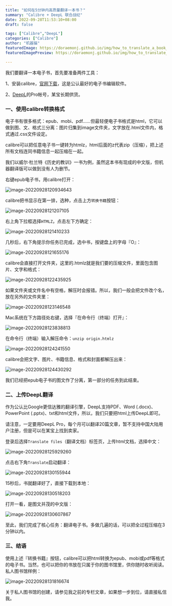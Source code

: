```yaml
---
title: "如何在5分钟内高质量翻译一本书？"
summary: "Calibre + DeepL 联合战纪"
date: 2022-09-28T11:53:10+08:00
draft: false

tags: ["Calibre","DeepL"]
categories: ["Calibre"]
author: "机器猫"
featuredImage: https://doraemonj.github.io/img/how_to_translate_a_book_in_five_minutes/long.png
featuredImagePreview: https://doraemonj.github.io/img/how_to_translate_a_book_in_five_minutes/long.png

---
```


我们要翻译一本电子书，首先要准备两件工具：

1、安装calibre，[官网下载](https://calibre-ebook.com/)，这是公认最好的电子书编辑软件。

2、[DeepL](https://www.deepl.com/translator)的Pro帐号，某宝长期供货。

### 一、使用calibre转换格式

电子书有很多格式：epub、mobi、pdf……但最轻便电子书格式是html，它可以做到图、文、格式三分离：图片归集到image文件夹，文字放在.html文件内，格式通过.css文件设定。

calibre可以把任意电子书一键转为htmlz，html后面的z代表zip（压缩），把上述所有文档连同书籍信息一起压缩在一起。

我们以威尔·杜兰特《历史的教训》一书为例，虽然这本书有现成的中文版，但机器翻译版可以做到没有人为删节。

右键epub电子书，用calibre打开：

![image-20220928120934643](https://doraemonj.github.io/img/how_to_translate_a_book_in_five_minutes/image-20220928120934643.png)

calibre把书显示在第一排，选种，点击上方`转换书籍`按钮：

![image-20220928121207105](https://doraemonj.github.io/img/how_to_translate_a_book_in_five_minutes/image-20220928121207105.png)

右上角下拉框选择`HTMLZ`，点击左下方确定：

![image-20220928121410233](https://doraemonj.github.io/img/how_to_translate_a_book_in_five_minutes/image-20220928121410233.png)

几秒后，右下角提示你任务已完成，选中书，按键盘上的字母『O』：

![image-20220928121655176](https://doraemonj.github.io/img/how_to_translate_a_book_in_five_minutes/image-20220928121655176.png)

calibre会直接打开文件夹，这里的.htmlz就是我们要的压缩文件，里面包含图片、文字和格式：

![image-20220928122435925](https://doraemonj.github.io/img/how_to_translate_a_book_in_five_minutes/image-20220928122435925.png)

如果文件夹或文件名中有空格，解压时会报错。所以，我们一般会把文件改个名，放在另外的文件夹里：

![image-20220928123146548](https://doraemonj.github.io/img/how_to_translate_a_book_in_five_minutes/image-20220928123146548.png)

Mac系统在下方路径处右键，选择『在命令行（终端）打开』：

![image-20220928123838813](https://doraemonj.github.io/img/how_to_translate_a_book_in_five_minutes/image-20220928123838813.png)

在命令行（终端）输入解压命令：`unzip origin.htmlz`

![image-20220928124241550](https://doraemonj.github.io/img/how_to_translate_a_book_in_five_minutes/image-20220928124241550.png)

calibre会把文字、图片、书籍信息、格式和封面都解压出来：

![image-20220928124430292](https://doraemonj.github.io/img/how_to_translate_a_book_in_five_minutes/image-20220928124430292.png)

我们已经把epub电子书的图文作了分离，第一部分的任务到此结束。

### 二、上传DeepL翻译

作为公认比Google更信达雅的翻译引擎，DeepL支持PDF、Word (.docx)、PowerPoint (.pptx)、txt和html文件，所以，我们只要把html上传DeepL即可。

请注意，一定要用DeepL Pro，每个月可以翻译20篇文章，暂不支持中国大陆用户注册，但是可以在某宝上找到卖家。

登录后选择`Translate files`（翻译文档）标签页，上传html文档，选择中文：

![image-20220928125929260](https://doraemonj.github.io/img/how_to_translate_a_book_in_five_minutes/image-20220928125929260.png)

点击右下角`Translate`启动翻译：

![image-20220928130155944](https://doraemonj.github.io/img/how_to_translate_a_book_in_five_minutes/image-20220928130155944.png)

15秒后，书就翻译好了，直接下载到本地：

![image-20220928130518203](https://doraemonj.github.io/img/how_to_translate_a_book_in_five_minutes/image-20220928130518203.png)

打开一看，是图文并茂的中文版：

![image-20220928130607867](https://doraemonj.github.io/img/how_to_translate_a_book_in_five_minutes/image-20220928130607867.png)

至此，我们完成了核心任务：翻译电子书。多做几遍的话，可以把全过程压缩在3分钟以内。

### 三、结语

使用上述『转换书籍』按钮，calibre可以把html转换为epub、mobi或pdf等格式的电子书。当然，也可以把你的书放在只属于你的图书馆里，供你随时收听阅读。私人图书馆样例：

![image-20220928131816674](https://doraemonj.github.io/img/how_to_translate_a_book_in_five_minutes/image-20220928131816674.png)

关于私人图书馆的创建，请参见我之前的专栏文章，如果想一步到位，请直接私信我。
